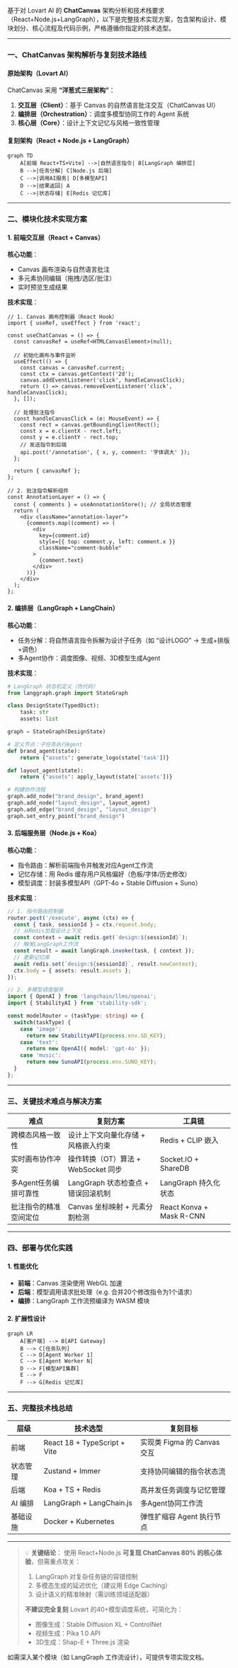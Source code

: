 基于对 Lovart AI 的 **ChatCanvas** 架构分析和技术栈要求（React+Node.js+LangGraph），以下是完整技术实现方案，包含架构设计、模块划分、核心流程及代码示例，严格遵循你指定的技术选型。

---

### 一、ChatCanvas 架构解析与复刻技术路线
#### 原始架构（Lovart AI）
ChatCanvas 采用 **“洋葱式三层架构”**：
1. **交互层（Client）**：基于 Canvas 的自然语言批注交互（ChatCanvas UI）
2. **编排层（Orchestration）**：调度多模型协同工作的 Agent 系统
3. **核心层（Core）**：设计上下文记忆与风格一致性管理

#### 复刻架构（React + Node.js + LangGraph）
```mermaid
graph TD
    A[前端 React+TS+Vite] -->|自然语言指令| B[LangGraph 编排层]
    B -->|任务分解| C[Node.js 后端]
    C -->|调用AI服务| D[多模型API]
    D -->|结果返回| A
    C -->|状态存储| E[Redis 记忆库]
```

---

### 二、模块化技术实现方案
#### 1. **前端交互层（React + Canvas）**
**核心功能**：
- Canvas 画布渲染与自然语言批注
- 多元素协同编辑（拖拽/选区/批注）
- 实时预览生成结果

**技术实现**：
```tsx
// 1. Canvas 画布控制器（React Hook）
import { useRef, useEffect } from 'react';

const useChatCanvas = () => {
  const canvasRef = useRef<HTMLCanvasElement>(null);

  // 初始化画布与事件监听
  useEffect(() => {
    const canvas = canvasRef.current;
    const ctx = canvas.getContext('2d');
    canvas.addEventListener('click', handleCanvasClick);
    return () => canvas.removeEventListener('click', handleCanvasClick);
  }, []);

  // 处理批注指令
  const handleCanvasClick = (e: MouseEvent) => {
    const rect = canvas.getBoundingClientRect();
    const x = e.clientX - rect.left;
    const y = e.clientY - rect.top;
    // 发送指令到后端
    api.post('/annotation', { x, y, comment: '字体调大' });
  };

  return { canvasRef };
};
```

```tsx
// 2. 批注指令解析组件
const AnnotationLayer = () => {
  const { comments } = useAnnotationStore(); // 全局状态管理
  return (
    <div className="annotation-layer">
      {comments.map((comment) => (
        <div
          key={comment.id}
          style={{ top: comment.y, left: comment.x }}
          className="comment-bubble"
        >
          {comment.text}
        </div>
      ))}
    </div>
  );
};
```

#### 2. **编排层（LangGraph + LangChain）**
**核心功能**：
- 任务分解：将自然语言指令拆解为设计子任务（如 “设计LOGO” → 生成+排版+调色）
- 多Agent协作：调度图像、视频、3D模型生成Agent

**技术实现**：
```python
# LangGraph 状态机定义（伪代码）
from langgraph.graph import StateGraph

class DesignState(TypedDict):
    task: str
    assets: list

graph = StateGraph(DesignState)

# 定义节点：子任务执行Agent
def brand_agent(state):
    return {"assets": generate_logo(state['task'])}

def layout_agent(state):
    return {"assets": apply_layout(state['assets'])}

# 构建协作流程
graph.add_node("brand_design", brand_agent)
graph.add_node("layout_design", layout_agent)
graph.add_edge("brand_design", "layout_design")
graph.set_entry_point("brand_design")
```

#### 3. **后端服务层（Node.js + Koa）**
**核心功能**：
- 指令路由：解析前端指令并触发对应Agent工作流
- 记忆存储：用 Redis 缓存用户风格偏好（色板/字体/历史修改）
- 模型调度：封装多模型API（GPT-4o + Stable Diffusion + Suno）

**技术实现**：
```typescript
// 1. 指令路由控制器
router.post('/execute', async (ctx) => {
  const { task, sessionId } = ctx.request.body;
  // 从Redis加载设计上下文
  const context = await redis.get(`design:${sessionId}`);
  // 触发LangGraph工作流
  const result = await langGraph.invoke(task, { context });
  // 更新记忆库
  await redis.set(`design:${sessionId}`, result.newContext);
  ctx.body = { assets: result.assets };
});
```

```typescript
// 2. 多模型调度服务
import { OpenAI } from 'langchain/llms/openai';
import { StabilityAI } from 'stability-sdk';

const modelRouter = (taskType: string) => {
  switch(taskType) {
    case 'image':
      return new StabilityAPI(process.env.SD_KEY);
    case 'text':
      return new OpenAI({ model: 'gpt-4o' });
    case 'music':
      return new SunoAPI(process.env.SUNO_KEY);
  }
};
```

---

### 三、关键技术难点与解决方案
| **难点**                  | **复刻方案**                             | **工具链**               |
|---------------------------|------------------------------------------|--------------------------|
| 跨模态风格一致性          | 设计上下文向量化存储 + 风格嵌入约束      | Redis + CLIP 嵌入        |
| 实时画布协作冲突          | 操作转换（OT）算法 + WebSocket 同步       | Socket.IO + ShareDB      |
| 多Agent任务编排可靠性     | LangGraph 状态检查点 + 错误回滚机制      | LangGraph 持久化状态     |
| 批注指令的精准空间定位    | Canvas 坐标映射 + 元素分割检测            | React Konva + Mask R-CNN |

---

### 四、部署与优化实践
#### 1. **性能优化**
- **前端**：Canvas 渲染使用 WebGL 加速
- **后端**：模型调用请求批处理（e.g. 合并20个修改指令为1个请求）
- **编排**：LangGraph 工作流预编译为 WASM 模块

#### 2. **扩展性设计**
```mermaid
graph LR
    A[客户端] --> B[API Gateway]
    B --> C[任务队列]
    C --> D[Agent Worker 1]
    C --> E[Agent Worker N]
    D --> F[模型API集群]
    E --> F
    F --> G[Redis 记忆库]
```

---

### 五、完整技术栈总结
| **层级**       | **技术选型**                     | **复刻目标**                     |
|----------------|----------------------------------|----------------------------------|
| 前端           | React 18 + TypeScript + Vite    | 实现类 Figma 的 Canvas 交互      |
| 状态管理       | Zustand + Immer                 | 支持协同编辑的指令状态流          |
| 后端           | Koa + TS + Redis                | 高并发任务调度与记忆管理          |
| AI 编排        | LangGraph + LangChain.js         | 多Agent协同工作流                |
| 基础设施       | Docker + Kubernetes             | 弹性扩缩容 Agent 执行节点        |

---

> 💡 **关键结论**：
> 使用 React+Node.js **可复现 ChatCanvas 80% 的核心体验**，但需重点攻关：
> 1. LangGraph 对复杂任务链的容错控制
> 2. 多模态生成的延迟优化（建议用 Edge Caching）
> 3. 设计语义的精准映射（需训练领域适配器）
>
> **不建议完全复刻** Lovart 的40+模型调度系统，可简化为：
> - 图像生成：Stable Diffusion XL + ControlNet
> - 视频生成：Pika 1.0 API
> - 3D生成：Shap-E + Three.js 渲染

如需深入某个模块（如 LangGraph 工作流设计），可提供专项实现文档。